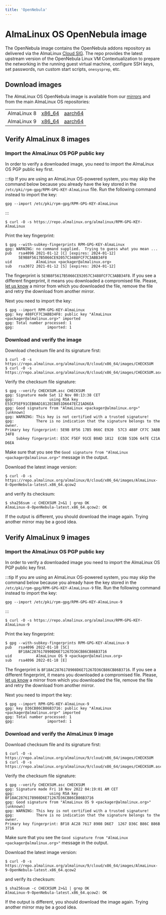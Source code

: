 ```yaml
---
title: 'OpenNebula'
---
```

# AlmaLinux OS OpenNebula image

The OpenNebula image contains the OpenNebula addons repository as delivered via the AlmaLinux [Cloud SIG](https://wiki.almalinux.org/sigs/Cloud.html). The repo provides the latest upstream version of the OpenNebula Linux VM Contextualization to prepare the networking in the running guest virtual machine, configure SSH keys, set passwords, run custom start scripts, `onesysprep`, etc.

## Download images

The AlmaLinux OS OpenNebula image is available from our
[mirrors](https://mirrors.almalinux.org/) and from the main AlmaLinux OS repositories:

<table align="center">
    <tr>
        <td align="center">AlmaLinux 8</td>
        <td align="center"><a href="https://repo.almalinux.org/almalinux/8/cloud/x86_64/images/">x86_64</a></td>
        <td align="center"><a href="https://repo.almalinux.org/almalinux/8/cloud/aarch64/images">aarch64</a></td>
    </tr>
    <tr>
        <td align="center">AlmaLinux 9</td>
        <td align="center"><a href="https://repo.almalinux.org/almalinux/9/cloud/x86_64/images/">x86_64</a></td>
        <td align="center"><a href="https://repo.almalinux.org/almalinux/9/cloud/aarch64/images/">aarch64</a></td>
    </tr>
</table>

## Verify AlmaLinux 8 images

### Import the AlmaLinux OS PGP public key

In order to verify a downloaded image, you need to import the AlmaLinux OS PGP
public key first.

:::tip
If you are using an AlmaLinux OS-powered system, you may skip the command
below because you already have the key stored in the `/etc/pki/rpm-gpg/RPM-GPG-KEY-AlmaLinux` file.
Run the following command instead to import the key:
```shell
gpg --import /etc/pki/rpm-gpg/RPM-GPG-KEY-AlmaLinux
```
:::

```shell
$ curl -O -s https://repo.almalinux.org/almalinux/RPM-GPG-KEY-AlmaLinux
```

Print the key fingerprint:

```shell
$ gpg --with-subkey-fingerprints RPM-GPG-KEY-AlmaLinux
gpg: WARNING: no command supplied.  Trying to guess what you mean ...
pub   rsa4096 2021-01-12 [C] [expires: 2024-01-12]
      5E9B8F5617B5066CE92057C3488FCF7C3ABB34F8
uid           AlmaLinux <packager@almalinux.org>
sub   rsa3072 2021-01-12 [S] [expires: 2024-01-12]
```

The fingerprint is `5E9B8F5617B5066CE92057C3488FCF7C3ABB34F8`. If you see a
different fingerprint, it means you downloaded a compromised file. Please,
[let us know](mailto:security@almalinux.org) a mirror from which you
downloaded the file, remove the file and retry the download from another
mirror.

Next you need to import the key:

```shell
$ gpg --import RPM-GPG-KEY-AlmaLinux
gpg: key 488FCF7C3ABB34F8: public key "AlmaLinux <packager@almalinux.org>" imported
gpg: Total number processed: 1
gpg:               imported: 1
```

### Download and verify the image

Download checksum file and its signature first:

```shell
$ curl -O -s https://repo.almalinux.org/almalinux/8/cloud/x86_64/images/CHECKSUM
$ curl -O -s https://repo.almalinux.org/almalinux/8/cloud/x86_64/images/CHECKSUM.asc
```

Verify the checksum file signature:

```shell
$ gpg --verify CHECKSUM.asc CHECKSUM
gpg: Signature made Sat 12 Nov 00:13:38 CET
gpg:                using RSA key E53CF5EF91CEB0AD1812ECB851D6647EC21AD6EA
gpg: Good signature from "AlmaLinux <packager@almalinux.org>" [unknown]
gpg: WARNING: This key is not certified with a trusted signature!
gpg:          There is no indication that the signature belongs to the owner.
Primary key fingerprint: 5E9B 8F56 17B5 066C E920  57C3 488F CF7C 3ABB 34F8
     Subkey fingerprint: E53C F5EF 91CE B0AD 1812  ECB8 51D6 647E C21A D6EA
```

Make sure that you see the `Good signature from "AlmaLinux <packager@almalinux.org>"`
message in the output.

Download the latest image version:

```shell
$ curl -O -s https://repo.almalinux.org/almalinux/8/cloud/x86_64/images/AlmaLinux-8-OpenNebula-latest.x86_64.qcow2
```

and verify its checksum:

```shell
$ sha256sum -c CHECKSUM 2>&1 | grep OK
AlmaLinux-8-OpenNebula-latest.x86_64.qcow2: OK
```

If the output is different, you should download the image again. Trying another
mirror may be a good idea.

## Verify AlmaLinux 9 images

### Import the AlmaLinux OS PGP public key

In order to verify a downloaded image you need to import the AlmaLinux OS PGP
public key first.

:::tip
If you are using an AlmaLinux OS-powered system, you may skip the command
below because you already have the key stored in the `/etc/pki/rpm-gpg/RPM-GPG-KEY-AlmaLinux-9` file.
Run the following command instead to import the key:
```shell
gpg --import /etc/pki/rpm-gpg/RPM-GPG-KEY-AlmaLinux-9
```
:::

```shell
$ curl -O -s https://repo.almalinux.org/almalinux/RPM-GPG-KEY-AlmaLinux-9
```

Print the key fingerprint:

```shell
$ gpg --with-subkey-fingerprints RPM-GPG-KEY-AlmaLinux-9
pub   rsa4096 2022-01-18 [SC]
      BF18AC2876178908D6E71267D36CB86CB86B3716
uid           AlmaLinux OS 9 <packager@almalinux.org>
sub   rsa4096 2022-01-18 [E]
```

The fingerprint is `BF18AC2876178908D6E71267D36CB86CB86B3716`. If you see a
different fingerprint, it means you downloaded a compromised file. Please,
[let us know](mailto:security@almalinux.org) a mirror from which you
downloaded the file, remove the file and retry the download from another
mirror.

Next you need to import the key:

```shell
$ gpg --import RPM-GPG-KEY-AlmaLinux-9
gpg: key D36CB86CB86B3716: public key "AlmaLinux <packager@almalinux.org>" imported
gpg: Total number processed: 1
gpg:               imported: 1
```

### Download and verify the AlmaLinux 9 image

Download checksum file and its signature first:

```shell
$ curl -O -s https://repo.almalinux.org/almalinux/9/cloud/x86_64/images/CHECKSUM
$ curl -O -s https://repo.almalinux.org/almalinux/9/cloud/x86_64/images/CHECKSUM.asc
```

Verify the checksum file signature:

```shell
$ gpg --verify CHECKSUM.asc CHECKSUM
gpg: Signature made Fri 18 Nov 2022 04:19:01 AM CET
gpg:                using RSA key BF18AC2876178908D6E71267D36CB86CB86B3716
gpg: Good signature from "AlmaLinux OS 9 <packager@almalinux.org>" [unknown]
gpg: WARNING: This key is not certified with a trusted signature!
gpg:          There is no indication that the signature belongs to the owner.
Primary key fingerprint: BF18 AC28 7617 8908 D6E7  1267 D36C B86C B86B 3716
```

Make sure that you see the `Good signature from "AlmaLinux <packager@almalinux.org>"`
message in the output.

Download the latest image version:

```shell
$ curl -O -s https://repo.almalinux.org/almalinux/9/cloud/x86_64/images/AlmaLinux-9-OpenNebula-latest.x86_64.qcow2
```

and verify its checksum:

```shell
$ sha256sum -c CHECKSUM 2>&1 | grep OK
AlmaLinux-9-OpenNebula-latest.x86_64.qcow2: OK
```

If the output is different, you should download the image again. Trying another
mirror may be a good idea.
